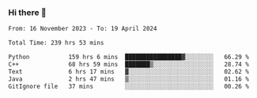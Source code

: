 ### Hi there 👋

<!--
**floyiac/floyiac** is a ✨ _special_ ✨ repository because its `README.md` (this file) appears on your GitHub profile.

Here are some ideas to get you started:

- 🔭 I’m currently working on ...
- 🌱 I’m currently learning ...
- 👯 I’m looking to collaborate on ...
- 🤔 I’m looking for help with ...
- 💬 Ask me about ...
- 📫 How to reach me: ...
- 😄 Pronouns: ...
- ⚡ Fun fact: ...
-->

<!--START_SECTION:waka-->

```txt
From: 16 November 2023 - To: 19 April 2024

Total Time: 239 hrs 53 mins

Python           159 hrs 6 mins  ████████████████▓░░░░░░░░   66.29 %
C++              68 hrs 59 mins  ███████▒░░░░░░░░░░░░░░░░░   28.74 %
Text             6 hrs 17 mins   ▓░░░░░░░░░░░░░░░░░░░░░░░░   02.62 %
Java             2 hrs 47 mins   ▒░░░░░░░░░░░░░░░░░░░░░░░░   01.16 %
GitIgnore file   37 mins         ░░░░░░░░░░░░░░░░░░░░░░░░░   00.26 %
```

<!--END_SECTION:waka-->
